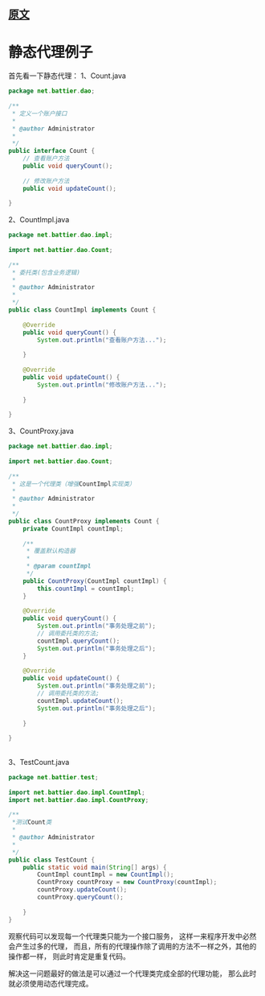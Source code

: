 

## [原文](http://www.cnblogs.com/jqyp/archive/2010/08/20/1805041.html)

# 静态代理例子

首先看一下静态代理： 
1、Count.java 

```java
package net.battier.dao;  
  
/** 
 * 定义一个账户接口 
 *  
 * @author Administrator 
 *  
 */  
public interface Count {  
    // 查看账户方法  
    public void queryCount();  
  
    // 修改账户方法  
    public void updateCount();  
  
}  
```
2、CountImpl.java 

```java
package net.battier.dao.impl;  
  
import net.battier.dao.Count;  
  
/** 
 * 委托类(包含业务逻辑) 
 *  
 * @author Administrator 
 *  
 */  
public class CountImpl implements Count {  
  
    @Override  
    public void queryCount() {  
        System.out.println("查看账户方法...");  
  
    }  
  
    @Override  
    public void updateCount() {  
        System.out.println("修改账户方法...");  
  
    }  
  
}  
```  
3、CountProxy.java  
```java
package net.battier.dao.impl;  
  
import net.battier.dao.Count;  
  
/** 
 * 这是一个代理类（增强CountImpl实现类） 
 *  
 * @author Administrator 
 *  
 */  
public class CountProxy implements Count {  
    private CountImpl countImpl;  
  
    /** 
     * 覆盖默认构造器 
     *  
     * @param countImpl 
     */  
    public CountProxy(CountImpl countImpl) {  
        this.countImpl = countImpl;  
    }  
  
    @Override  
    public void queryCount() {  
        System.out.println("事务处理之前");  
        // 调用委托类的方法;  
        countImpl.queryCount();  
        System.out.println("事务处理之后");  
    }  
  
    @Override  
    public void updateCount() {  
        System.out.println("事务处理之前");  
        // 调用委托类的方法;  
        countImpl.updateCount();  
        System.out.println("事务处理之后");  
  
    }  
  
}  
 
```
3、TestCount.java 

```java
package net.battier.test;  
  
import net.battier.dao.impl.CountImpl;  
import net.battier.dao.impl.CountProxy;  
  
/** 
 *测试Count类 
 *  
 * @author Administrator 
 *  
 */  
public class TestCount {  
    public static void main(String[] args) {  
        CountImpl countImpl = new CountImpl();  
        CountProxy countProxy = new CountProxy(countImpl);  
        countProxy.updateCount();  
        countProxy.queryCount();  
  
    }  
}  
```
 

观察代码可以发现每一个代理类只能为一个接口服务，
这样一来程序开发中必然会产生过多的代理，
而且，所有的代理操作除了调用的方法不一样之外，其他的操作都一样，
则此时肯定是重复代码。

解决这一问题最好的做法是可以通过一个代理类完成全部的代理功能，
那么此时就必须使用动态代理完成。 

